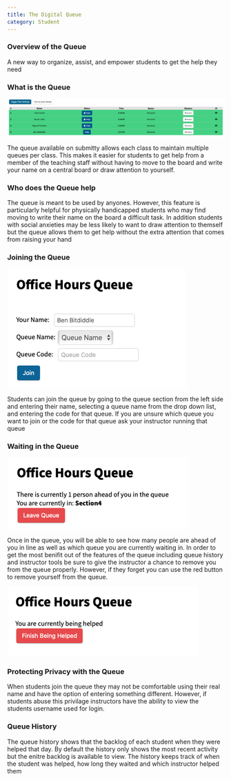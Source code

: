 ```yaml
---
title: The Digital Queue
category: Student
---
```


### Overview of the Queue
A new way to organize, assist, and empower students to get the help they need

### What is the Queue
![](/images/queue/queue_main_view.png)

The queue available on submitty allows each class to maintain
multiple queues per class. This makes it easier for students
to get help from a member of the teaching staff without having
to move to the board and write your name on a central board or 
draw attention to yourself.

### Who does the Queue help
The queue is meant to be used by anyones. However, this feature
is particularly helpful for physically handicapped students who
may find moving to write their name on the board a difficult task.
In addition students with social anxieties may be less likely to 
want to draw attention to themself but the queue allows them to get
help without the extra attention that comes from raising your hand

### Joining the Queue
![](/images/queue/queue_join.png)

Students can join the queue by going to the queue section from the left side
and entering their name, selecting a queue name from the drop down list, and
entering the code for that queue. If you are unsure which queue you want to join
or the code for that queue ask your instructor running that queue

### Waiting in the Queue
![](/images/queue/queue_waiting.png)

Once in the queue, you will be able to see how many people are ahead of you in 
line as well as which queue you are currently waiting in. In order to get the most
benifit out of the features of the queue including queue history and instructor tools
be sure to give the instructor a chance to remove you from the queue properly. However,
if they forget you can use the red button to remove yourself from the queue.

![](/images/queue/queue_helping.png)

### Protecting Privacy with the Queue
When students join the queue they may not be comfortable using their real name
and have the option of entering something different. However, if students abuse this
privilage instructors have the ability to view the students username used for login.

### Queue History
The queue history shows that the backlog of each student when they were helped that day. 
By default the history only shows the most recent activity but the enitre backlog is available 
to view. The history keeps track of when the student was helped, how long they waited and
which instructor helped them

